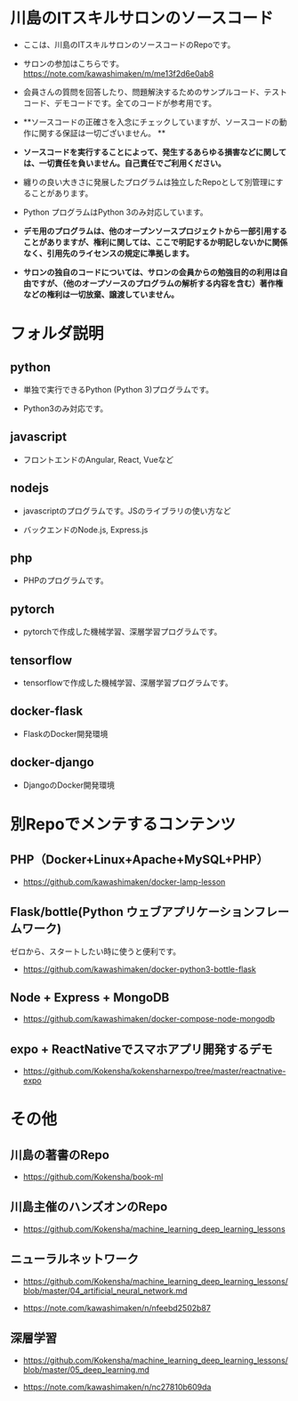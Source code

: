 # 川島のITスキルサロンのソースコード

* ここは、川島のITスキルサロンのソースコードのRepoです。

* サロンの参加はこちらです。https://note.com/kawashimaken/m/me13f2d6e0ab8

* 会員さんの質問を回答したり、問題解決するためのサンプルコード、テストコード、デモコードです。全てのコードが参考用です。

* **ソースコードの正確さを入念にチェックしていますが、ソースコードの動作に関する保証は一切ございません。
**

* **ソースコードを実行することによって、発生するあらゆる損害などに関しては、一切責任を負いません。自己責任でご利用ください。**

* 纏りの良い大きさに発展したプログラムは独立したRepoとして別管理にすることがあります。

* Python プログラムはPython 3のみ対応しています。

* **デモ用のプログラムは、他のオープンソースプロジェクトから一部引用することがありますが、権利に関しては、ここで明記するか明記しないかに関係なく、引用先のライセンスの規定に準拠します。**

* **サロンの独自のコードについては、サロンの会員からの勉強目的の利用は自由ですが、（他のオープソースのプログラムの解析する内容を含む）著作権などの権利は一切放棄、譲渡していません。**

# フォルダ説明

## python

* 単独で実行できるPython (Python 3)プログラムです。

* Python3のみ対応です。

## javascript

* フロントエンドのAngular, React, Vueなど

## nodejs

* javascriptのプログラムです。JSのライブラリの使い方など

* バックエンドのNode.js, Express.js

## php

* PHPのプログラムです。

## pytorch

* pytorchで作成した機械学習、深層学習プログラムです。

## tensorflow

* tensorflowで作成した機械学習、深層学習プログラムです。

## docker-flask

* FlaskのDocker開発環境

## docker-django

* DjangoのDocker開発環境

# 別Repoでメンテするコンテンツ

## PHP（Docker+Linux+Apache+MySQL+PHP）

* https://github.com/kawashimaken/docker-lamp-lesson

## Flask/bottle(Python ウェブアプリケーションフレームワーク)

ゼロから、スタートしたい時に使うと便利です。

* https://github.com/kawashimaken/docker-python3-bottle-flask

## Node + Express + MongoDB

* https://github.com/kawashimaken/docker-compose-node-mongodb

## expo + ReactNativeでスマホアプリ開発するデモ

* https://github.com/Kokensha/kokensharnexpo/tree/master/reactnative-expo

# その他

## 川島の著書のRepo

* https://github.com/Kokensha/book-ml

## 川島主催のハンズオンのRepo

* https://github.com/Kokensha/machine_learning_deep_learning_lessons

## ニューラルネットワーク

* https://github.com/Kokensha/machine_learning_deep_learning_lessons/blob/master/04_artificial_neural_network.md

* https://note.com/kawashimaken/n/nfeebd2502b87

## 深層学習

* https://github.com/Kokensha/machine_learning_deep_learning_lessons/blob/master/05_deep_learning.md

* https://note.com/kawashimaken/n/nc27810b609da




